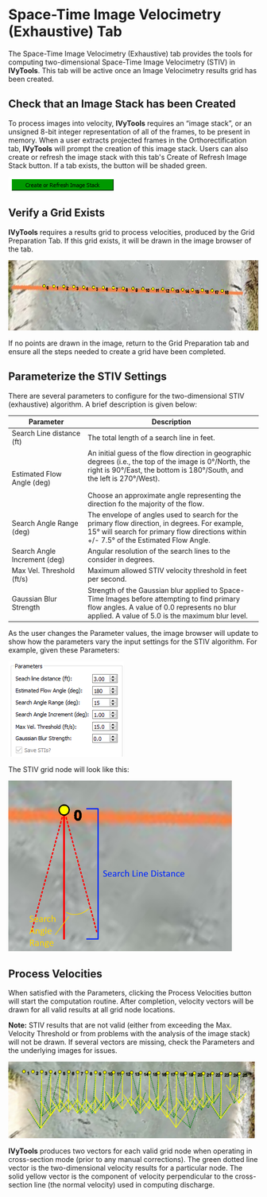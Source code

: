 # Space-Time Image Velocimetry (Exhaustive) Tab

The Space-Time Image Velocimetry (Exhaustive) tab provides the tools for
computing two-dimensional Space-Time Image Velocimetry (STIV) in
**IVyTools**. This tab will be active once an Image Velocimetry results
grid has been created.

## Check that an Image Stack has been Created

To process images into velocity, **IVyTools** requires an “image stack”,
or an unsigned 8-bit integer representation of all of the frames, to be
present in memory. When a user extracts projected frames in the
Orthorectification tab, **IVyTools** will prompt the creation of this
image stack. Users can also create or refresh the image stack with this
tab's Create of Refresh Image Stack button. If a tab exists, the button
will be shaded green.

<img
src="../source/assets/space_time_image_velocimetry_exhaustive_tab/media/image1.png"
style="width:2.20864in;height:0.29171in" />

## Verify a Grid Exists

**IVyTools** requires a results grid to process velocities, produced by
the Grid Preparation Tab. If this grid exists, it will be drawn in the
image browser of the tab.

<img
src="../source/assets/space_time_image_velocimetry_exhaustive_tab/media/image2.png"
style="width:6.5in;height:1.47083in" />

If no points are drawn in the image, return to the Grid Preparation tab
and ensure all the steps needed to create a grid have been completed.

## Parameterize the STIV Settings

There are several parameters to configure for the two-dimensional STIV
(exhaustive) algorithm. A brief description is given below:

<table>
<colgroup>
<col style="width: 30%" />
<col style="width: 69%" />
</colgroup>
<thead>
<tr>
<th>Parameter</th>
<th>Description</th>
</tr>
</thead>
<tbody>
<tr>
<td>Search Line distance (ft)</td>
<td>The total length of a search line in feet.</td>
</tr>
<tr>
<td>Estimated Flow Angle (deg)</td>
<td>An initial guess of the flow direction in geographic degrees (i.e.,
the top of the image is 0°/North, the right is 90°/East, the bottom is
180°/South, and the left is 270°/West).<br />
<br />
Choose an approximate angle representing the direction fo the majority
of the flow.</td>
</tr>
<tr>
<td>Search Angle Range (deg)</td>
<td>The envelope of angles used to search for the primary flow
direction, in degrees. For example, 15° will search for primary flow
directions within +/- 7.5° of the Estimated Flow Angle.</td>
</tr>
<tr>
<td>Search Angle Increment (deg)</td>
<td>Angular resolution of the search lines to the consider in
degrees.</td>
</tr>
<tr>
<td>Max Vel. Threshold (ft/s)</td>
<td>Maximum allowed STIV velocity threshold in feet per second.</td>
</tr>
<tr>
<td>Gaussian Blur Strength</td>
<td>Strength of the Gaussian blur applied to Space-Time Images before
attempting to find primary flow angles. A value of 0.0 represents no
blur applied. A value of 5.0 is the maximum blur level.</td>
</tr>
</tbody>
</table>

As the user changes the Parameter values, the image browser will update
to show how the parameters vary the input settings for the STIV
algorithm. For example, given these Parameters:

<img
src="../source/assets/space_time_image_velocimetry_exhaustive_tab/media/image3.png"
style="width:2.417in;height:2.00028in" />

The STIV grid node will look like this:

<img
src="../source/assets/space_time_image_velocimetry_exhaustive_tab/media/image4.png"
style="width:4.68483in;height:3.57519in" />

## Process Velocities

When satisfied with the Parameters, clicking the Process Velocities
button will start the computation routine. After completion, velocity
vectors will be drawn for all valid results at all grid node locations.

**Note:** STIV results that are not valid (either from exceeding the
Max. Velocity Threshold or from problems with the analysis of the image
stack) will not be drawn. If several vectors are missing, check the
Parameters and the underlying images for issues.

<img
src="../source/assets/space_time_image_velocimetry_exhaustive_tab/media/image5.png"
style="width:5.17107in;height:1.60833in" />

**IVyTools** produces two vectors for each valid grid node when
operating in cross-section mode (prior to any manual corrections). The
green dotted line vector is the two-dimensional velocity results for a
particular node. The solid yellow vector is the component of velocity
perpendicular to the cross-section line (the normal velocity) used in
computing discharge.
